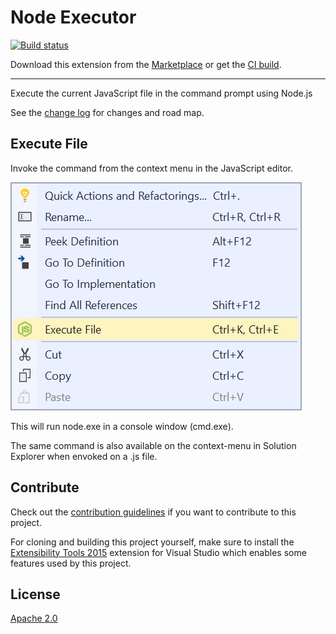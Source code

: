# Node Executor

[![Build status](https://ci.appveyor.com/api/projects/status/o94pde4v2n59e9ql?svg=true)](https://ci.appveyor.com/project/madskristensen/nodeexecutor)

Download this extension from the [Marketplace](https://marketplace.visualstudio.com/items?itemName=MadsKristensen.NodeExecutor)
or get the [CI build](http://vsixgallery.com/extension/8c9a390f-5137-4f1d-b401-5cd079e6faa9/).

---------------------------------------

Execute the current JavaScript file in the command prompt using Node.js

See the [change log](CHANGELOG.md) for changes and road map.

## Execute File

Invoke the command from the context menu in the JavaScript editor.

![Context Menu](art/context-menu.png)

This will run node.exe in a console window (cmd.exe).

The same command is also available on the context-menu in Solution Explorer when envoked on a .js file.

## Contribute
Check out the [contribution guidelines](.github/CONTRIBUTING.md)
if you want to contribute to this project.

For cloning and building this project yourself, make sure
to install the
[Extensibility Tools 2015](https://visualstudiogallery.msdn.microsoft.com/ab39a092-1343-46e2-b0f1-6a3f91155aa6)
extension for Visual Studio which enables some features
used by this project.

## License
[Apache 2.0](LICENSE)
